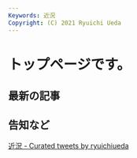```yaml
---
Keywords: 近況
Copyright: (C) 2021 Ryuichi Ueda
---
```


# トップページです。

<div class="row">
    <div class="col-md-6">
        <h2>最新の記事</h2>
        <!--TOP10-->
    </div>
    <div class="col-md-6">
        <h2>告知など</h2>
        <a class="twitter-timeline" href="https://twitter.com/ryuichiueda/timelines/1558672669226110976?ref_src=twsrc%5Etfw">近況 - Curated tweets by ryuichiueda</a><script async src="https://platform.twitter.com/widgets.js" charset="utf-8"></script>
    </div>
</div>
